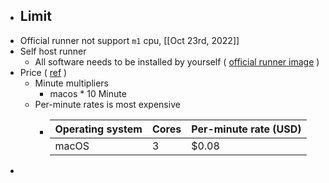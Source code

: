 - ## Limit
- Official runner not support `m1` cpu, [[Oct 23rd, 2022]]
- Self host runner
	- All software needs to be installed by yourself ( [official runner image](https://github.com/actions/runner-images/blob/main/images/macos/macos-12-Readme.md) )
- Price ( [ref](https://docs.github.com/en/billing/managing-billing-for-github-actions/about-billing-for-github-actions#minute-multipliers) )
	- Minute multipliers
		- macos * 10 Minute
	- Per-minute rates is most expensive
		- | Operating system | Cores | Per-minute rate (USD) |
		  | ---- | ---- | ---- |
		  | macOS | 3 | $0.08 |
-